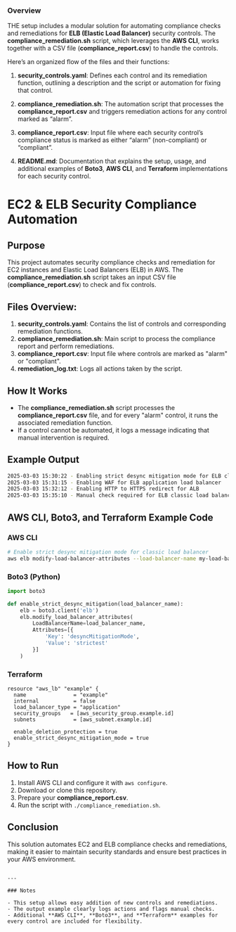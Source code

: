 ### Overview

THE setup includes a modular solution for automating compliance checks and remediations for **ELB (Elastic Load Balancer)** security controls. The **compliance_remediation.sh** script, which leverages the **AWS CLI**, works together with a CSV file (**compliance_report.csv**) to handle the controls.

Here’s an organized flow of the files and their functions:

1. **security_controls.yaml**:
   Defines each control and its remediation function, outlining a description and the script or automation for fixing that control.

2. **compliance_remediation.sh**:
   The automation script that processes the **compliance_report.csv** and triggers remediation actions for any control marked as “alarm”.

3. **compliance_report.csv**:
   Input file where each security control’s compliance status is marked as either “alarm” (non-compliant) or “compliant”.

4. **README.md**:
   Documentation that explains the setup, usage, and additional examples of **Boto3**, **AWS CLI**, and **Terraform** implementations for each security control.

# EC2 & ELB Security Compliance Automation

## Purpose
This project automates security compliance checks and remediation for EC2 instances and Elastic Load Balancers (ELB) in AWS. The **compliance_remediation.sh** script takes an input CSV file (**compliance_report.csv**) to check and fix controls.

## Files Overview:
1. **security_controls.yaml**: Contains the list of controls and corresponding remediation functions.
2. **compliance_remediation.sh**: Main script to process the compliance report and perform remediations.
3. **compliance_report.csv**: Input file where controls are marked as "alarm" or "compliant".
4. **remediation_log.txt**: Logs all actions taken by the script.

## How It Works
- The **compliance_remediation.sh** script processes the **compliance_report.csv** file, and for every "alarm" control, it runs the associated remediation function.
- If a control cannot be automated, it logs a message indicating that manual intervention is required.

## Example Output

```bash
2025-03-03 15:30:22 - Enabling strict desync mitigation mode for ELB classic load balancers
2025-03-03 15:31:15 - Enabling WAF for ELB application load balancer
2025-03-03 15:32:12 - Enabling HTTP to HTTPS redirect for ALB
2025-03-03 15:35:10 - Manual check required for ELB classic load balancers should only use SSL or HTTPS listeners because it's not automated.
```

## AWS CLI, Boto3, and Terraform Example Code

### AWS CLI

```bash
# Enable strict desync mitigation mode for classic load balancer
aws elb modify-load-balancer-attributes --load-balancer-name my-load-balancer --attributes "desyncMitigationMode=strictest"
```

### Boto3 (Python)

```python
import boto3

def enable_strict_desync_mitigation(load_balancer_name):
    elb = boto3.client('elb')
    elb.modify_load_balancer_attributes(
        LoadBalancerName=load_balancer_name,
        Attributes=[{
            'Key': 'desyncMitigationMode',
            'Value': 'strictest'
        }]
    )
```

### Terraform

```hcl
resource "aws_lb" "example" {
  name               = "example"
  internal           = false
  load_balancer_type = "application"
  security_groups   = [aws_security_group.example.id]
  subnets            = [aws_subnet.example.id]

  enable_deletion_protection = true
  enable_strict_desync_mitigation_mode = true
}
```

## How to Run
1. Install AWS CLI and configure it with `aws configure`.
2. Download or clone this repository.
3. Prepare your **compliance_report.csv**.
4. Run the script with `./compliance_remediation.sh`.

## Conclusion
This solution automates EC2 and ELB compliance checks and remediations, making it easier to maintain security standards and ensure best practices in your AWS environment.
```

---

### Notes

- This setup allows easy addition of new controls and remediations.
- The output example clearly logs actions and flags manual checks.
- Additional **AWS CLI**, **Boto3**, and **Terraform** examples for every control are included for flexibility.
